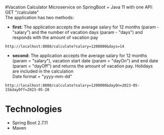 #Vacation Calculator
Microservice on SpringBoot + Java 11 with one API: GET "/calculate"  
The application has two methods:
- __first:__  The application accepts the average salary for 12 months (param - "salary") and the number of vacation days (param - "days") and responds with the amount of vacation pay
```
http://localhost:8080/calculate?salary=1200000&days=14
```
- __second:__ The application accepts the average salary for 12 months (param = "salary"), vacation start date (param = "dayOn") and end date (param = "dayOff") and returns the amount of vacation pay. Holidays are included in the calculation  
Date format = "yyyy-mm-dd"
```
http://localhost:8080/calculate?salary=1200000&dayOn=2023-05-15&dayOff=2023-05-28
```

# Technologies
- Spring Boot 2.7.11
- Maven


